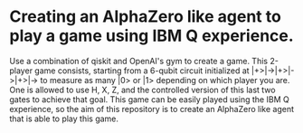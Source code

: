 # Creating an AlphaZero like agent to play a game using IBM Q experience.
Use a combination of qiskit and OpenAI's gym to create a game. This 2-player game consists, starting from a 6-qubit circuit initialized at |+>|->|+>|->|+>|-> to measure as many |0> or |1> depending on which player you are. One is allowed to use H, X, Z, and the controlled version of this last two gates to achieve that goal.
This game can be easily played using the IBM Q experience, so the aim of this repository is to create an AlphaZero like agent that is able to play this game.
